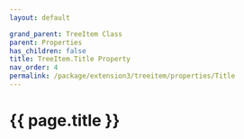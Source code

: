 ```yaml
---
layout: default

grand_parent: TreeItem Class
parent: Properties
has_children: false
title: TreeItem.Title Property
nav_order: 4
permalink: /package/extension3/treeitem/properties/Title
---
```

# {{ page.title }}
